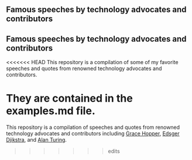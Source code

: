 ## Famous speeches by technology advocates and contributors
## Famous speeches by technology advocates and contributors
 
<<<<<<< HEAD
This repository is a compilation of some of my favorite speeches and quotes from renowned technology advocates and contributors.
 
They are contained in the examples.md file.
=======
This repository is a compilation of speeches and quotes from renowned technology advocates and contributors including [Grace Hopper](https://en.wikipedia.org/wiki/Grace_Hopper), [Edsger Djikstra](https://en.wikipedia.org/wiki/Edsger_W._Dijkstra), and [Alan Turing](https://en.wikipedia.org/wiki/Alan_Turing).
>>>>>>> edits